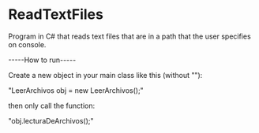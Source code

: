 # ReadTextFiles
Program in C# that reads text files that are in a path that the user specifies on console.

-----How to run-----

Create a new object in your main class like this (without ""):

"LeerArchivos obj = new LeerArchivos();"

then only call the function: 

"obj.lecturaDeArchivos();"
